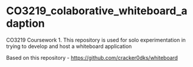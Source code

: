 # CO3219_colaborative_whiteboard_adaption
CO3219 Coursework 1. This repository is used for solo experimentation in trying to develop and host a whiteboard application

Based on this repository - https://github.com/cracker0dks/whiteboard
